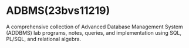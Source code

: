 # ADBMS(23bvs11219)
A comprehensive collection of Advanced Database Management System (ADDBMS) lab programs, notes, queries, and implementation using SQL, PL/SQL, and relational algebra.
